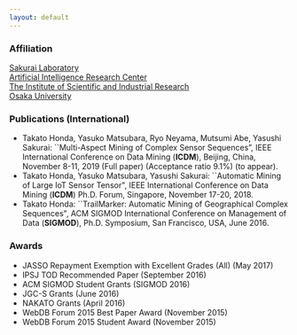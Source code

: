 ```yaml
---
layout: default
---
```


### Affiliation
[Sakurai Laboratory](https://www.dm.sanken.osaka-u.ac.jp)  
[Artificial Intelligence Research Center](https://www.sanken.osaka-u.ac.jp/organization/ai_center/)  
[The Institute of Scientific and Industrial Research](https://www.sanken.osaka-u.ac.jp/en/)  
[Osaka University](https://www.osaka-u.ac.jp/en/index.html)  

### Publications (International)
*   Takato Honda, Yasuko Matsubara, Ryo Neyama, Mutsumi Abe, Yasushi Sakurai: ``Multi-Aspect Mining of Complex Sensor Sequences”, IEEE International Conference on Data Mining (**ICDM**), Beijing, China, November 8-11, 2019 (Full paper) (Acceptance ratio 9.1%) (to appear).
*   Takato Honda, Yasuko Matsubara, Yasushi Sakurai: ``Automatic Mining of Large IoT Sensor Tensor", IEEE International Conference on Data Mining (**ICDM**) Ph.D. Forum, Singapore, November 17-20, 2018.
*   Takato Honda: ``TrailMarker: Automatic Mining of Geographical Complex Sequences", ACM SIGMOD International Conference on Management of Data (**SIGMOD**), Ph.D. Symposium, San Francisco, USA, June 2016.

### Awards
*   JASSO Repayment Exemption with Excellent Grades (All) (May 2017)
*   IPSJ TOD Recommended Paper (September 2016)
*   ACM SIGMOD Student Grants (SIGMOD 2016)
*   JGC-S Grants (June 2016)
*   NAKATO Grants (April 2016)
*   WebDB Forum 2015 Best Paper Award (November 2015)
*   WebDB Forum 2015 Student Award (November 2015)